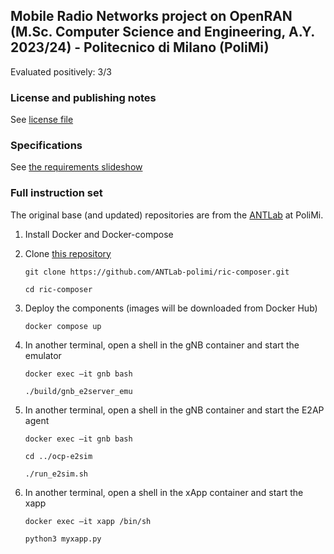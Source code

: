 ## Mobile Radio Networks project on OpenRAN (M.Sc. Computer Science and Engineering, A.Y. 2023/24) - Politecnico di Milano (PoliMi)

Evaluated positively: 3/3

### License and publishing notes

See [license file](LICENSE)

### Specifications

See [the requirements slideshow](Requirements.pdf)

### Full instruction set

The original base (and updated) repositories are from the [ANTLab](https://github.com/orgs/ANTLab-polimi/repositories) at PoliMi.

1) Install Docker and Docker-compose
2) Clone [this repository](https://github.com/ANTLab-polimi/ric-composer)
   
   `git clone https://github.com/ANTLab-polimi/ric-composer.git`

   `cd ric-composer`
3) Deploy the components (images will be downloaded from Docker Hub)
   
   `docker compose up`
4) In another terminal, open a shell in the gNB container and start the emulator
   
   `docker exec –it gnb bash`

   `./build/gnb_e2server_emu`
5) In another terminal, open a shell in the gNB container and start the E2AP agent
   
   `docker exec –it gnb bash`

   `cd ../ocp-e2sim`

   `./run_e2sim.sh`
6) In another terminal, open a shell in the xApp container and start the xapp
   
   `docker exec –it xapp /bin/sh`

   `python3 myxapp.py`